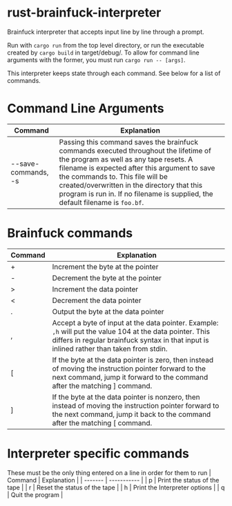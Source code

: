 # rust-brainfuck-interpreter
Brainfuck interpreter that accepts input line by line through a prompt.

Run with `cargo run` from the top level directory, or run the executable created by `cargo build` in target/debug/. To allow for command line arguments with the former, you must run `cargo run -- [args]`.

This interpreter keeps state through each command. See below for a list of commands.

# Command Line Arguments
| Command | Explanation |
| ------- | ----------- |
| --save-commands, -s | Passing this command saves the brainfuck commands executed throughout the lifetime of the program as well as any tape resets. A filename is expected after this argument to save the commands to. This file will be created/overwritten in the directory that this program is run in. If no filename is supplied, the default filename is `foo.bf`.

# Brainfuck commands
| Command | Explanation |
| ------- | ----------- |
|    +    | Increment the byte at the pointer |
|    -    | Decrement the byte at the pointer |
|    >    | Increment the data pointer |
|    <    | Decrement the data pointer |
|    .    | Output the byte at the data pointer |
|    ,    | Accept a byte of input at the data pointer. Example: `,h` will put the value 104 at the data pointer. This differs in regular brainfuck syntax in that input is inlined rather than taken from stdin. |
|    \[    | If the byte at the data pointer is zero, then instead of moving the instruction pointer forward to the next command, jump it forward to the command after the matching \] command.
|    \]    | If the byte at the data pointer is nonzero, then instead of moving the instruction pointer forward to the next command, jump it back to the command after the matching \[ command. |

# Interpreter specific commands
These must be the only thing entered on a line in order for them to run
| Command | Explanation |
| ------- | ----------- |
|    p    | Print the status of the tape |
|    r    | Reset the status of the tape |
|    h    | Print the Interpreter options |
|    q    | Quit the program |

